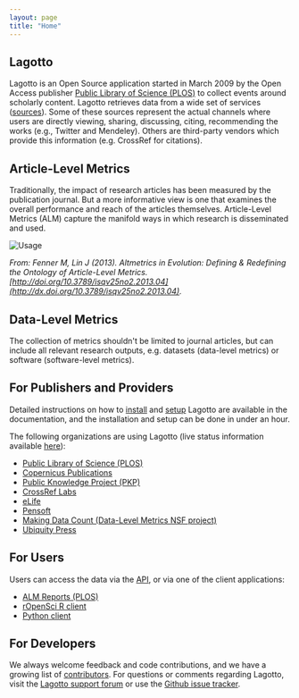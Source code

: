 ```yaml
---
layout: page
title: "Home"
---
```


## Lagotto

Lagotto is an Open Source application started in March 2009 by the Open Access publisher [Public Library of Science (PLOS)](http://www.plos.org/) to collect events around scholarly content. Lagotto retrieves data from a wide set of services ([sources](/docs/sources)). Some of these sources represent the actual channels where users are directly viewing, sharing, discussing, citing, recommending the works (e.g., Twitter and Mendeley). Others are third-party vendors which provide this information (e.g. CrossRef for citations).

## Article-Level Metrics

Traditionally, the impact of research articles has been measured by the publication journal. But a more informative view is one that examines the overall performance and reach of the articles themselves. Article-Level Metrics (ALM) capture the manifold ways in which research is disseminated and used.

![Usage](/images/usage.png)

*From: Fenner M, Lin J (2013). Altmetrics in Evolution: Defining & Redefining the Ontology of Article-Level Metrics. [http://doi.org/10.3789/isqv25no2.2013.04](http://dx.doi.org/10.3789/isqv25no2.2013.04).*

## Data-Level Metrics

The collection of metrics shouldn't be limited to journal articles, but can include all relevant research outputs, e.g. datasets (data-level metrics) or software (software-level metrics).

## For Publishers and Providers
Detailed instructions on how to [install](/docs/installation) and [setup](/docs/setup) Lagotto are available in the documentation, and the installation and setup can be done in under an hour.

The following organizations are using Lagotto (live status information available [here](http://lagotto.io/status/)):

* [Public Library of Science (PLOS)](http://article-level-metrics.plos.org/)
* [Copernicus Publications](http://publications.copernicus.org/services/article_level_metrics.html)
* [Public Knowledge Project (PKP)](http://pkp.sfu.ca/pkp-launches-article-level-metrics-for-ojs-journals/)
* [CrossRef Labs](http://crosstech.crossref.org/2014/02/many-metrics-such-data-wow.html)
* [eLife](http://lagotto.svr.elifesciences.org/)
* [Pensoft](http://alm.pensoft.net:81/)
* [Making Data Count (Data-Level Metrics NSF project)](http://mdc.lagotto.io)
* [Ubiquity Press](http://metrics.ubiquity.press)

## For Users
Users can access the data via the [API](/api), or via one of the client applications:

* [ALM Reports (PLOS)](http://almreports.plos.org/)
* [rOpenSci R client](http://ropensci.org/tutorials/alm_tutorial.html)
* [Python client](https://github.com/lagotto/pyalm)

## For Developers
We always welcome feedback and code contributions, and we have a growing list of [contributors](/docs/contributors). For questions or comments regarding Lagotto, visit the [Lagotto support forum](http://discuss.lagotto.io) or use the [Github issue tracker](https://github.com/lagotto/lagotto/issues).
